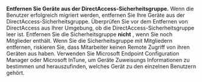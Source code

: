 **Entfernen Sie Geräte aus der DirectAccess-Sicherheitsgruppe.** Wenn die Benutzer erfolgreich migriert werden, entfernen Sie Ihre Geräte aus der DirectAccess-Sicherheitsgruppe. Überprüfen Sie vor dem Entfernen von DirectAccess aus Ihrer Umgebung, ob die DirectAccess-Sicherheitsgruppe leer ist. Entfernen Sie die Sicherheitsgruppe **nicht** , wenn Sie noch Mitglieder enthält. Wenn Sie die Sicherheitsgruppe mit Mitgliedern entfernen, riskieren Sie, dass Mitarbeiter keinen Remote Zugriff von ihren Geräten aus haben. Verwenden Sie Microsoft Endpoint Configuration Manager oder Microsoft InTune, um Geräte Zuweisungs Informationen zu bestimmen und herauszufinden, welches Gerät zu den einzelnen Benutzern gehört. 